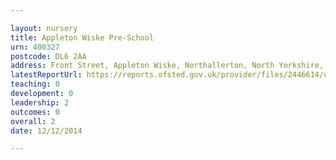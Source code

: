 ```yaml
---

layout: nursery
title: Appleton Wiske Pre-School
urn: 400327
postcode: DL6 2AA
address: Front Street, Appleton Wiske, Northallerton, North Yorkshire, DL6 2AA
latestReportUrl: https://reports.ofsted.gov.uk/provider/files/2446614/urn/400327.pdf
teaching: 0
development: 0
leadership: 2
outcomes: 0
overall: 2
date: 12/12/2014

---
```

